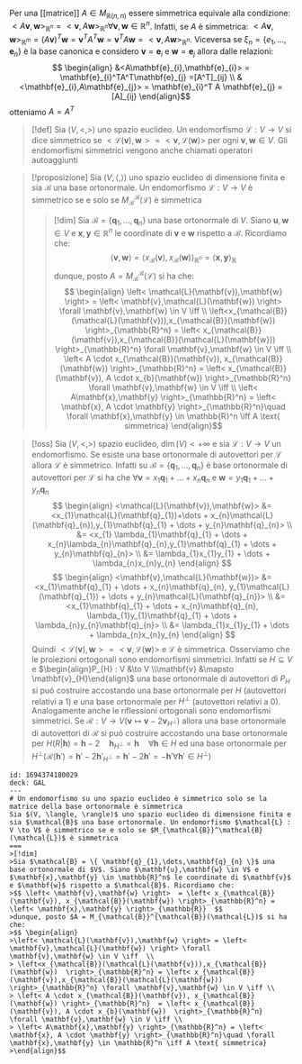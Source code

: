 Per una [[matrice]] $A \in M_{\mathbb{R}(n,n)}$ essere simmetrica equivale alla condizione: $<A\mathbf{v},\mathbf{w}>_{\mathbb{R}^n} = <\mathbf{v},A\mathbf{w}>_{\mathbb{R}^n} \forall \mathbf{v},\mathbf{w} \in \mathbb{R}^n$. Infatti, se $A$ è simmetrica: $<A\mathbf{v},\mathbf{w}>_{\mathbb{R}^m}=(A\mathbf{v})^T\mathbf{w} = \mathbf{v}^TA^T\mathbf{w} = \mathbf{v}^TA\mathbf{w} = <\mathbf{v},A\mathbf{w}>_{\mathbb{R}^n}$. Viceversa se $\xi_{n} = \left\{ e_{1},\dots,\mathbf{e}_{n} \right\}$ è la base canonica e considero $\mathbf{v} = \mathbf{e}_{i}$ e $\mathbf{w} = \mathbf{e}_{j}$ allora dalle relazioni:
 $$ \begin{align}
&<A\mathbf{e}_{i},\mathbf{e}_{i}> = \mathbf{e}_{i}^TA^T\mathbf{e}_{j} =[A^T]_{ij} \\
&<\mathbf{e}_{i},A\mathbf{e}_{j}> = \mathbf{e}_{i}^T A \mathbf{e}_{j} = [A]_{ij}
\end{align}$$
otteniamo $A = A^T$


>[!def]
>Sia $(V,<,>)$ uno spazio euclideo. Un endomorfismo $\mathcal{L} : V \to V$ si dice simmetrico se $<\mathcal{L}(\mathbf{v}),\mathbf{w}> = <\mathbf{v},\mathcal{L}(\mathbf{w})>$ per ogni $\mathbf{v},\mathbf{w} \in V$.
> Gli endomorfismi simmetrici vengono anche chiamati operatori autoaggiunti

>[!proposizione]
>Sia $(V, \langle, \rangle)$ uno spazio euclideo di dimensione finita e sia $\mathcal{B}$ una base ortonormale. Un endomorfismo $\mathcal{L} : V \to V$ è simmetrico se e solo se $M_{\mathcal{B}}^\mathcal{B}(\mathcal{L})$ è simmetrica
>
>>[!dim]
>>Sia $\mathcal{B} = \{ \mathbf{q}_{1},\dots,\mathbf{q}_{n} \}$ una base ortonormale di $V$. Siano $\mathbf{u},\mathbf{w} \in V$ e $\mathbf{x},\mathbf{y} \in \mathbb{R}^n$ le coordinate di $\mathbf{v}$ e $\mathbf{w}$ rispetto a $\mathcal{B}$. Ricordiamo che:
>>$$ \left< \mathbf{v},\mathbf{w} \right>  = \left< x_{\mathcal{B}}(\mathbf{v}), x_{\mathcal{B}}(\mathbf{w}) \right>_{\mathbb{R}^n} = \left< \mathbf{x},\mathbf{y} \right>_{\mathbb{R}}  $$
>>dunque, posto $A = M_{\mathcal{B}}^{\mathcal{B}}(\mathcal{L})$ si ha che:
>>$$ \begin{align}
>>\left< \mathcal{L}(\mathbf{v}),\mathbf{w} \right> = \left< \mathbf{v},\mathcal{L}(\mathbf{w}) \right> \forall \mathbf{v},\mathbf{w} \in V \iff  \\
>> \left<x_{\mathcal{B}}(\mathcal{L}(\mathbf{v})),x_{\mathcal{B}}(\mathbf{w})  \right>_{\mathbb{R}^n} = \left< x_{\mathcal{B}}(\mathbf{v}),x_{\mathcal{B}}(\mathcal{L}(\mathbf{w})) \right>_{\mathbb{R}^n} \forall \mathbf{v},\mathbf{w} \in V \iff \\
>> \left< A \cdot x_{\mathcal{B}}(\mathbf{v}), x_{\mathcal{B}}(\mathbf{w}) \right>_{\mathbb{R}^n}  = \left< x_{\mathcal{B}}(\mathbf{v}), A \cdot x_{b}(\mathbf{w})  \right>_{\mathbb{R}^n} \forall \mathbf{v},\mathbf{w} \in V \iff \\
>> \left< A\mathbf{x},\mathbf{y} \right>_{\mathbb{R}^n} = \left< \mathbf{x}, A \cdot \mathbf{y} \right>_{\mathbb{R}^n}\quad \forall \mathbf{x},\mathbf{y} \in \mathbb{R}^n \iff A \text{ simmetrica}
>>\end{align}$$




>[!oss]
>Sia $(V,<,>)$ spazio euclideo, $\dim(V) < +\infty$ e sia $\mathcal{L} : V \to V$ un endomorfismo. Se esiste una base ortonormale di autovettori per $\mathcal{L}$ allora $\mathcal{L}$ è simmetrico. Infatti su $\mathcal{B} =\left\{ \mathbf{q}_{1},\dots,\mathbf{q}_{n} \right\}$ è base ortonormale di autovettori per $\mathcal{L}$ si ha che $\forall \mathbf{v} =x_{1}\mathbf{q}_{1} + \dots + x_{n}\mathbf{q}_{n}$ e $\mathbf{w} = y_{1}\mathbf{q}_{1} + \dots + y_{n}\mathbf{q}_{n}$
> $$ \begin{align}
><\mathcal{L}(\mathbf{v}),\mathbf{w}> &= <x_{1}\mathcal{L}(\mathbf{q}_{1})+\dots + x_{n}\mathcal{L}(\mathbf{q}_{n}),y_{1}\mathbf{q}_{1} + \dots + y_{n}\mathbf{q}_{n}> \\
> &= <x_{1} \lambda_{1}\mathbf{q}_{1} + \dots + x_{n}\lambda_{n}\mathbf{q}_{n},y_{1}\mathbf{q}_{1} + \dots + y_{n}\mathbf{q}_{n}> \\
> &= \lambda_{1}x_{1}y_{1} + \dots + \lambda_{n}x_{n}y_{n}
>\end{align} $$
> $$ \begin{align}
><\mathbf{v},\mathcal{L}(\mathbf{w})> &= <x_{1}\mathbf{q}_{1} + \dots + x_{n}\mathbf{q}_{n}, y_{1}\mathcal{L}(\mathbf{q}_{1}) + \dots + y_{n}\mathcal{L}(\mathbf{q}_{n})> \\
> &= <x_{1}\mathbf{q}_{1} + \dots + x_{n}\mathbf{q}_{n}, \lambda_{1}y_{1}\mathbf{q}_{1} + \dots + \lambda_{n}y_{n}\mathbf{q}_{n}> \\
> &= \lambda_{1}x_{1}y_{1} + \dots + \lambda_{n}x_{n}y_{n}
>\end{align} $$
>Quindi $<\mathcal{L}(\mathbf{v}),\mathbf{w}> = <\mathbf{v},\mathcal{L}(\mathbf{w})>$ e $\mathcal{L}$ è simmetrica. Osserviamo che le proiezioni ortogonali sono endomorfismi simmetrici. Infatti se $H \subseteq V$ e $\begin{align}P_{H} : V &\to V \\\mathbf{v} &\mapsto \mathbf{v}_{H}\end{align}$ una base ortonormale di autovettori di $P_{H}$ si puó costruire accostando una base ortonormale per $H$ (autovettori relativi a $1$) e una base ortonormale per $H^\perp$ (autovettori relativi a $0$). Analogamente anche le riflessioni ortogonali sono endomorfismi simmetrici. Se $\mathcal{R} : V \to V (\mathbf{v} \mapsto \mathbf{v} - 2\mathbf{v}_{H^\perp})$ allora una base ortonormale di autovettori di $\mathcal{R}$ si puó costruire accostando una base ortonormale per $H(R | \mathbf{h}) = \mathbf{h} - 2\quad \mathbf{h}_{H^\perp} = \mathbf{h} \quad \forall \mathbf{h} \in H$ ed una base ortonormale per $H^\perp(\mathcal{R}(\mathbf{h}')=\mathbf{h}' - 2\mathbf{h}'_{H^\perp}=\mathbf{h}' -2\mathbf{h}'= -\mathbf{h}' \forall \mathbf{h}' \in H^\perp)$



```anki
id: 1694374180029
deck: GAL
---
# Un endomorfismo su uno spazio euclideo è simmetrico solo se la matrice della base ortonormale è simmetrica
Sia $(V, \langle, \rangle)$ uno spazio euclideo di dimensione finita e sia $\mathcal{B}$ una base ortonormale. Un endomorfismo $\mathcal{L} : V \to V$ è simmetrico se e solo se $M_{\mathcal{B}}^\mathcal{B}(\mathcal{L})$ è simmetrica
===
>[!dim]
>Sia $\mathcal{B} = \{ \mathbf{q}_{1},\dots,\mathbf{q}_{n} \}$ una base ortonormale di $V$. Siano $\mathbf{u},\mathbf{w} \in V$ e $\mathbf{x},\mathbf{y} \in \mathbb{R}^n$ le coordinate di $\mathbf{v}$ e $\mathbf{w}$ rispetto a $\mathcal{B}$. Ricordiamo che:
>$$ \left< \mathbf{v},\mathbf{w} \right>  = \left< x_{\mathcal{B}}(\mathbf{v}), x_{\mathcal{B}}(\mathbf{w}) \right>_{\mathbb{R}^n} = \left< \mathbf{x},\mathbf{y} \right>_{\mathbb{R}}  $$
>dunque, posto $A = M_{\mathcal{B}}^{\mathcal{B}}(\mathcal{L})$ si ha che:
>$$ \begin{align}
>\left< \mathcal{L}(\mathbf{v}),\mathbf{w} \right> = \left< \mathbf{v},\mathcal{L}(\mathbf{w}) \right> \forall \mathbf{v},\mathbf{w} \in V \iff  \\
> \left<x_{\mathcal{B}}(\mathcal{L}(\mathbf{v})),x_{\mathcal{B}}(\mathbf{w})  \right>_{\mathbb{R}^n} = \left< x_{\mathcal{B}}(\mathbf{v}),x_{\mathcal{B}}(\mathcal{L}(\mathbf{w})) \right>_{\mathbb{R}^n} \forall \mathbf{v},\mathbf{w} \in V \iff \\
> \left< A \cdot x_{\mathcal{B}}(\mathbf{v}), x_{\mathcal{B}}(\mathbf{w}) \right>_{\mathbb{R}^n}  = \left< x_{\mathcal{B}}(\mathbf{v}), A \cdot x_{b}(\mathbf{w})  \right>_{\mathbb{R}^n} \forall \mathbf{v},\mathbf{w} \in V \iff \\
> \left< A\mathbf{x},\mathbf{y} \right>_{\mathbb{R}^n} = \left< \mathbf{x}, A \cdot \mathbf{y} \right>_{\mathbb{R}^n}\quad \forall \mathbf{x},\mathbf{y} \in \mathbb{R}^n \iff A \text{ simmetrica}
>\end{align}$$
```
